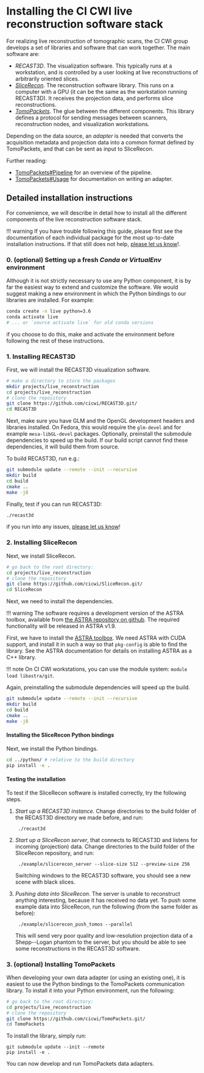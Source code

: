 # Installing the CI CWI live reconstruction software stack

For realizing live reconstruction of tomographic scans, the CI CWI group
develops a set of libraries and software that can work together. The main
software are:

- _RECAST3D_. The visualization software. This typically runs at a workstation,
  and is controlled by a user looking at live reconstructions of arbitrarily
  oriented slices.
- _[SliceRecon]_. The reconstruction software library. This runs on a computer
  with a GPU (it can be the same as the workstation running RECAST3D). It
  receives the projection data, and performs slice reconstructions.
- _[TomoPackets]_. The glue between the different components. This library
  defines a protocol for sending messages between scanners, reconstruction
  nodes, and visualization workstations.

Depending on the data source, an _adapter_ is needed that converts the
acquisition metadata and projection data into a common format defined by
TomoPackets, and that can be sent as input to SliceRecon.

Further reading:

- [TomoPackets#Pipeline](https://cicwi.github.io/TomoPackets/overview.html#pipeline)
  for an overview of the pipeline.
- [TomoPackets#Usage](https://cicwi.github.io/TomoPackets/usage.html#writing-an-adapter)
  for documentation on writing an adapter.

[TomoPackets]: https://www.github.com/cicwi/TomoPackets
[SliceRecon]: https://www.github.com/cicwi/SliceRecon

## Detailed installation instructions

For convenience, we will describe in detail how to install all the different
components of the live reconstruction software stack.

!!! warning
    If you have trouble following this guide, please first see the documentation
    of each individual package for the most up-to-date installation instructions.
    If that still does not help, [please let us know](https://github.com/cicwi/RECAST3D/issues)!.

### 0. (optional) Setting up a fresh _Conda_ or _VirtualEnv_ environment

Although it is not strictly necessary to use any Python component, it is by far
the easiest way to extend and customize the software. We would suggest making a
new environment in which the Python bindings to our libraries are installed. For
example:

```bash
conda create -n live python=3.6
conda activate live
# ... or `source activate live` for old conda versions
```

if you choose to do this, make and activate the environment before following the
rest of these instructions.

### 1. Installing RECAST3D

First, we will install the RECAST3D visualization software. 

```bash
# make a directory to store the packages
mkdir projects/live_reconstruction
cd projects/live_reconstruction
# clone the repository
git clone https://github.com/cicwi/RECAST3D.git/
cd RECAST3D
```

Next, make sure you have GLM and the OpenGL development headers and libraries
installed. On Fedora, this would require the `glm-devel` and for example
`mesa-libGL-devel` packages. Optionally, preinstall the submodule dependencies
to speed up the build. If our build script cannot find these dependencies, it
will build them from source.

To build RECAST3D, run e.g.:
```bash
git submodule update --remote --init --recursive
mkdir build
cd build
cmake ..
make -j8
```

Finally, test if you can run RECAST3D:
```bash
./recast3d
```

if you run into any issues, [please let us know](https://github.com/cicwi/RECAST3D/issues)!

### 2. Installing SliceRecon

Next, we install SliceRecon.

```bash
# go back to the root directory:
cd projects/live_reconstruction
# clone the repository
git clone https://github.com/cicwi/SliceRecon.git/
cd SliceRecon
```

Next, we need to install the dependencies.

!!! warning
    The software requires a development version of the ASTRA toolbox,
    available from [the ASTRA repository on github](https://github.com/astra-toolbox/astra-toolbox).
    The required functionality will be released in ASTRA v1.9.

First, we have to install the [ASTRA toolbox](http://www.astra-toolbox.com/). We
need ASTRA with CUDA support, and install it in such a way so that `pkg-config`
is able to find the library. See the ASTRA documentation for details on installing ASTRA as a C++ library.

!!! note
    On CI CWI workstations, you can use the module system: `module load libastra/git`.

Again, preinstalling the submodule dependencies will speed up the build.

```bash
git submodule update --remote --init --recursive
mkdir build
cd build
cmake ..
make -j8
```

#### Installing the SliceRecon Python bindings

Next, we install the Python bindings. 

```bash
cd ../python/ # relative to the build directory
pip install -e .
```

#### Testing the installation

To test if the SliceRecon software is installed correctly, try the following steps.

1. _Start up a RECAST3D instance_. Change directories to the build folder of the
   RECAST3D directory we made before, and run:

        ./recast3d

2. _Start up a SliceRecon server_, that connects to RECAST3D and listens for
   incoming (projection) data. Change directories to the build folder of the
   SliceRecon repository, and run:

        ./example/slicerecon_server --slice-size 512 --preview-size 256
   Switching windows to the RECAST3D software, you should see a new scene with
   black slices.
  
3. _Pushing data into SliceRecon_. The server is unable to reconstruct anything
   interesting, because it has received no data yet. To push some example data
   into SliceRecon, run the following (from the same folder as before):

        ./example/slicerecon_push_tomos --parallel
   This will send very poor quality and low-resolution projection data of a
   Shepp--Logan phantom to the server, but you should be able to see some
   reconstructions in the RECAST3D software.

### 3. (optional) Installing TomoPackets

When developing your own data adapter (or using an existing one), it is easiest
to use the Python bindings to the TomoPackets communication library. To install
it into your Python environment, run the following:

```bash
# go back to the root directory:
cd projects/live_reconstruction
# clone the repository
git clone https://github.com/cicwi/TomoPackets.git/
cd TomoPackets
```

To install the library, simply run:
```
git submodule update --init --remote
pip install -e .
```
You can now develop and run TomoPackets data adapters.
